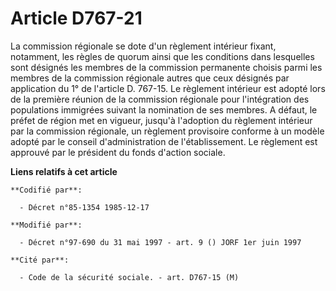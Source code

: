 # Article D767-21

La commission régionale se dote d'un règlement intérieur fixant, notamment, les règles de quorum ainsi que les conditions
dans lesquelles sont désignés les membres de la commission permanente choisis parmi les membres de la commission régionale
autres que ceux désignés par application du 1° de l'article D. 767-15. Le règlement intérieur est adopté lors de la première
réunion de la commission régionale pour l'intégration des populations immigrées suivant la nomination de ses membres. A
défaut, le préfet de région met en vigueur, jusqu'à l'adoption du règlement intérieur par la commission régionale, un
règlement provisoire conforme à un modèle adopté par le conseil d'administration de l'établissement. Le règlement est
approuvé par le président du fonds d'action sociale.

**Liens relatifs à cet article**

	**Codifié par**:

	  - Décret n°85-1354 1985-12-17

	**Modifié par**:

	  - Décret n°97-690 du 31 mai 1997 - art. 9 () JORF 1er juin 1997

	**Cité par**:

	  - Code de la sécurité sociale. - art. D767-15 (M)
